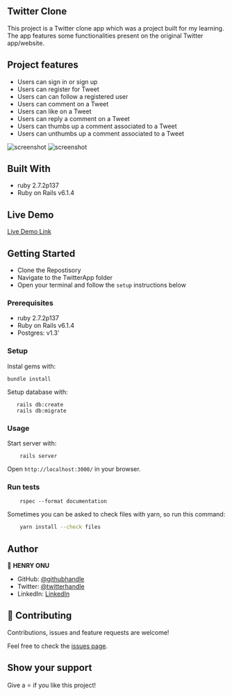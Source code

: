 ## Twitter Clone

This project is a Twitter clone app which was a project built for my learning. The app features some functionalities present on the original Twitter app/website.

## Project features

- Users can sign in or sign up
- Users can register for Tweet
- Users can can follow a registered user
- Users can comment on a Tweet
- Users can like on a Tweet
- Users can reply a comment on a Tweet
- Users can thumbs up a comment associated to a Tweet
- Users can unthumbs up a comment associated to a Tweet

![screenshot](/Twitter.png)
![screenshot](/Twitter2.png)




## Built With

- ruby 2.7.2p137
- Ruby on Rails v6.1.4

## Live Demo
[Live Demo Link](https://sleepy-meadow-48463.herokuapp.com/)





## Getting Started
- Clone the Repostisory
- Navigate to the TwitterApp folder
- Open your terminal and follow the `setup` instructions below

### Prerequisites

- ruby 2.7.2p137
- Ruby on Rails v6.1.4
- Postgres:  v1.3'

### Setup

Instal gems with:

```
bundle install
```

Setup database with:

```
   rails db:create
   rails db:migrate
```


### Usage

Start server with:

```
    rails server
```

Open `http://localhost:3000/` in your browser.

### Run tests

```
    rspec --format documentation
```
Sometimes you can be asked to check files with yarn, so run this command:

```bash
    yarn install --check files 
```



## Author

👤 **HENRY ONU**

- GitHub: [@githubhandle](https://github.com/Henryhaulka)
- Twitter: [@twitterhandle](https://twitter.com/ONUHENRY12)
- LinkedIn: [LinkedIn](https://www.linkedin.com/in/henry-onu)




## 🤝 Contributing

Contributions, issues and feature requests are welcome!

Feel free to check the [issues page](https://github.com/Henryhaulka/TwitterAppissues/).

## Show your support

Give a ⭐️ if you like this project!

